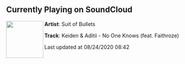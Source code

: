 ## Currently Playing on SoundCloud

[<img align="left" width="100" src="https://i1.sndcdn.com/artworks-RfJZDUHu7xzX6yok-MBJ3ow-t50x50.jpg">](https://soundcloud.com/suitofbullets/no-one-knows)

**Artist**: Suit of Bullets 

**Track**: Keiden & Aditii - No One Knows (feat. Faithroze)

Last updated at 08/24/2020 08:42
